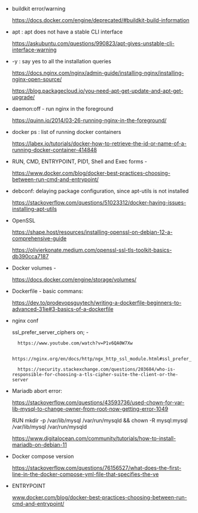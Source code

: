 * buildkit error/warning
	
	https://docs.docker.com/engine/deprecated/#buildkit-build-information

* apt : apt does not have a stable CLI interface
	
	https://askubuntu.com/questions/990823/apt-gives-unstable-cli-interface-warning

* -y : say yes to all the installation queries

	https://docs.nginx.com/nginx/admin-guide/installing-nginx/installing-nginx-open-source/

	https://blog.packagecloud.io/you-need-apt-get-update-and-apt-get-upgrade/

* daemon:off - run nginx in the foreground
	
	https://quinn.io/2014/03-26-running-nginx-in-the-foreground/

* docker ps : list of running docker containers
	
	https://labex.io/tutorials/docker-how-to-retrieve-the-id-or-name-of-a-running-docker-container-414848

* RUN, CMD, ENTRYPOINT, PID1, Shell and Exec forms - 

	https://www.docker.com/blog/docker-best-practices-choosing-between-run-cmd-and-entrypoint/

* debconf: delaying package configuration, since apt-utils is not installed
	
	https://stackoverflow.com/questions/51023312/docker-having-issues-installing-apt-utils

* OpenSSL  

	https://shape.host/resources/installing-openssl-on-debian-12-a-comprehensive-guide

	https://olivierkonate.medium.com/openssl-ssl-tls-toolkit-basics-db390cca7187


* Docker volumes - 

	https://docs.docker.com/engine/storage/volumes/

* Dockerfile - basic commans: 

	https://dev.to/prodevopsguytech/writing-a-dockerfile-beginners-to-advanced-31ie#3-basics-of-a-dockerfile

* nginx conf

	ssl_prefer_server_ciphers on; - 

		https://www.youtube.com/watch?v=P1v6QA0W7Xw

		https://nginx.org/en/docs/http/ngx_http_ssl_module.html#ssl_prefer_server_ciphers

		https://security.stackexchange.com/questions/203684/who-is-responsible-for-choosing-a-tls-cipher-suite-the-client-or-the-server


* Mariadb abort error:

	https://stackoverflow.com/questions/43593736/used-chown-for-var-lib-mysql-to-change-owner-from-root-now-getting-error-1049

	RUN mkdir -p /var/lib/mysql /var/run/mysqld && chown -R mysql:mysql /var/lib/mysql /var/run/mysqld

	https://www.digitalocean.com/community/tutorials/how-to-install-mariadb-on-debian-11

* Docker compose version

	https://stackoverflow.com/questions/76156527/what-does-the-first-line-in-the-docker-compose-yml-file-that-specifies-the-ve


* ENTRYPOINT

	www.docker.com/blog/docker-best-practices-choosing-between-run-cmd-and-entrypoint/



